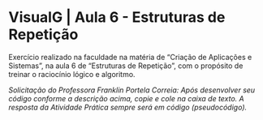 # VisualG | Aula 6 - Estruturas de Repetição

Exercício realizado na faculdade na matéria de “Criação de Aplicações e Sistemas”, na aula 6 de “Estruturas de Repetição”, com o propósito de treinar o raciocínio lógico e algoritmo.

<em>Solicitação do Professora Franklin Portela Correia: Após desenvolver seu código conforme a descrição acima, copie e cole na caixa de texto. A resposta da Atividade Prática sempre será em código (pseudocódigo).<em>
